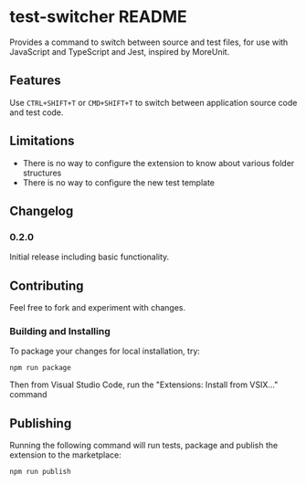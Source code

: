# test-switcher README

Provides a command to switch between source and test files, for use with JavaScript and TypeScript and Jest, inspired by MoreUnit.

## Features

Use `CTRL+SHIFT+T` or `CMD+SHIFT+T` to switch between application source code and test code.

## Limitations

* There is no way to configure the extension to know about various folder structures
* There is no way to configure the new test template

## Changelog

### 0.2.0

Initial release including basic functionality.

## Contributing

Feel free to fork and experiment with changes.

### Building and Installing

To package your changes for local installation, try:

`npm run package`

Then from Visual Studio Code, run the "Extensions: Install from VSIX..." command

## Publishing

Running the following command will run tests, package and publish the extension to the marketplace:

`npm run publish`